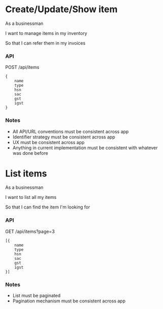 
# Create/Update/Show item

As a businessman

I want to manage items in my inventory

So that I can refer them in my invoices

### API
POST /api/items

    {
        name
        type
        hsn
        sac
        gst
        igst
    }

### Notes
- All API/URL conventions must be consistent across app
- Identifier strategy must be consistent across app
- UX must be consistent across app
- Anything in current implementation must be consistent with whatever was done before

# List items

As a businessman

I want to list all my items

So that I can find the item I'm looking for

### API
GET /api/items?page=3

    [{
        name
        type
        hsn
        sac
        gst
        igst
    }]

### Notes
- List must be paginated
- Pagination mechanism must be consistent across app
